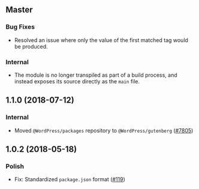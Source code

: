 ## Master

### Bug Fixes

- Resolved an issue where only the value of the first matched tag would be produced.

### Internal

- The module is no longer transpiled as part of a build process, and instead exposes its source directly as the `main` file.

## 1.1.0 (2018-07-12)

### Internal

- Moved `@WordPress/packages` repository to `@WordPress/gutenberg` ([#7805](https://github.com/WordPress/gutenberg/pull/7805))

## 1.0.2 (2018-05-18)

### Polish

- Fix: Standardized `package.json` format  ([#119](https://github.com/WordPress/packages/pull/119))
